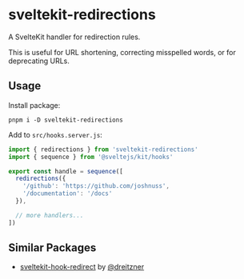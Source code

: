 # sveltekit-redirections

A SvelteKit handler for redirection rules.

This is useful for URL shortening, correcting misspelled words, or for deprecating URLs.

## Usage

Install package:

```
pnpm i -D sveltekit-redirections
```

Add to `src/hooks.server.js`:

```javascript
import { redirections } from 'sveltekit-redirections'
import { sequence } from '@sveltejs/kit/hooks'

export const handle = sequence([
  redirections({
    '/github': 'https://github.com/joshnuss',
    '/documentation': '/docs'
  }),

  // more handlers...
])
```

## Similar Packages

- [sveltekit-hook-redirect](https://github.com/svackages/sveltekit-hook-redirect) by [@dreitzner](https://github.com/dreitzner)
